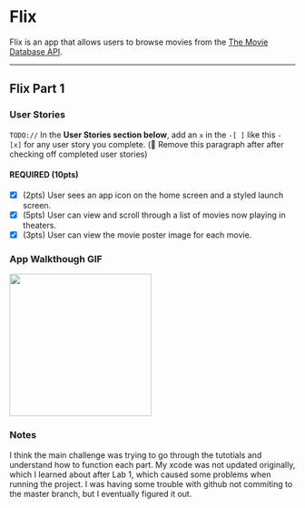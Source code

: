 # Flix

Flix is an app that allows users to browse movies from the [The Movie Database API](http://docs.themoviedb.apiary.io/#).

---

## Flix Part 1

### User Stories
`TODO://` In the **User Stories section below**, add an `x` in the `-[ ]` like this `- [x]` for any user story you complete. (🚫 Remove this paragraph after after checking off completed user stories)

#### REQUIRED (10pts)
- [x] (2pts) User sees an app icon on the home screen and a styled launch screen.
- [x] (5pts) User can view and scroll through a list of movies now playing in theaters.
- [x] (3pts) User can view the movie poster image for each movie.

### App Walkthough GIF

<img src="http://g.recordit.co/55u58KOvEc.gif" width=250><br>

### Notes
I think the main challenge was trying to go through the tutotials and understand how to function each part. 
My xcode was not updated originally, which I learned about after Lab 1, which caused some problems when running the project.
I was having some trouble with github not commiting to the master branch, but I eventually figured it out.
